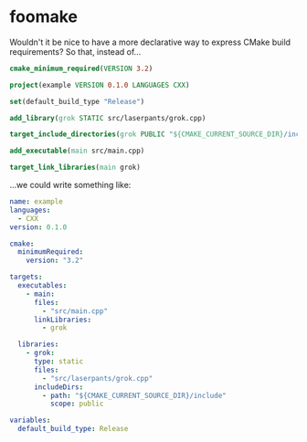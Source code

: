 # foomake

Wouldn't it be nice to have a more declarative way to express CMake build requirements? So that, instead of&hellip;

```cmake
cmake_minimum_required(VERSION 3.2)

project(example VERSION 0.1.0 LANGUAGES CXX)

set(default_build_type "Release")

add_library(grok STATIC src/laserpants/grok.cpp)

target_include_directories(grok PUBLIC "${CMAKE_CURRENT_SOURCE_DIR}/include")

add_executable(main src/main.cpp)

target_link_libraries(main grok)
```

&hellip;we could write something like:

```yaml
name: example
languages:
  - CXX
version: 0.1.0

cmake: 
  minimumRequired:
    version: "3.2"

targets:
  executables:
    - main:
      files: 
        - "src/main.cpp"
      linkLibraries:
        - grok

  libraries:
    - grok: 
      type: static
      files: 
        - "src/laserpants/grok.cpp"
      includeDirs: 
        - path: "${CMAKE_CURRENT_SOURCE_DIR}/include"
          scope: public

variables:
  default_build_type: Release
```
